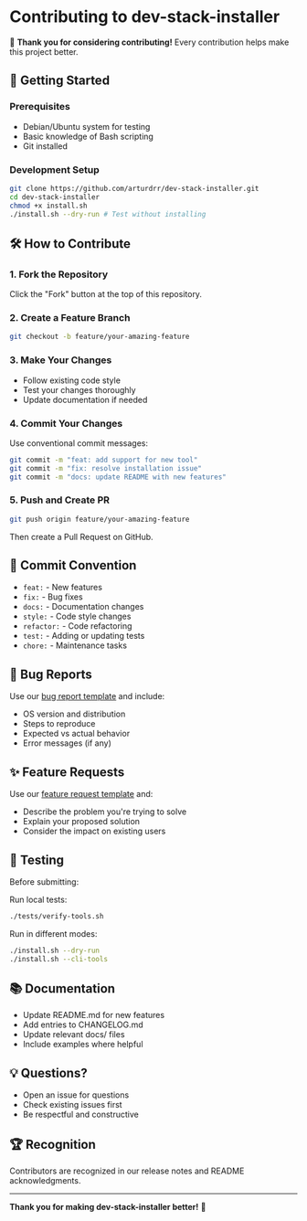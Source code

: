 # Contributing to dev-stack-installer

🎉 **Thank you for considering contributing!** Every contribution helps make this project better.

## 🚀 Getting Started

### Prerequisites
- Debian/Ubuntu system for testing
- Basic knowledge of Bash scripting
- Git installed

### Development Setup
```bash
git clone https://github.com/arturdrr/dev-stack-installer.git
cd dev-stack-installer
chmod +x install.sh
./install.sh --dry-run # Test without installing
```

## 🛠️ How to Contribute

### 1. Fork the Repository
Click the "Fork" button at the top of this repository.

### 2. Create a Feature Branch
```bash
git checkout -b feature/your-amazing-feature
```

### 3. Make Your Changes
- Follow existing code style
- Test your changes thoroughly
- Update documentation if needed

### 4. Commit Your Changes
Use conventional commit messages:
```bash
git commit -m "feat: add support for new tool"
git commit -m "fix: resolve installation issue"
git commit -m "docs: update README with new features"
```

### 5. Push and Create PR
```bash
git push origin feature/your-amazing-feature
```
Then create a Pull Request on GitHub.

## 📝 Commit Convention

- `feat:` - New features
- `fix:` - Bug fixes  
- `docs:` - Documentation changes
- `style:` - Code style changes
- `refactor:` - Code refactoring
- `test:` - Adding or updating tests
- `chore:` - Maintenance tasks

## 🐛 Bug Reports

Use our [bug report template](.github/ISSUE_TEMPLATE/bug_report.md) and include:
- OS version and distribution
- Steps to reproduce
- Expected vs actual behavior
- Error messages (if any)

## ✨ Feature Requests

Use our [feature request template](.github/ISSUE_TEMPLATE/feature_request.md) and:
- Describe the problem you're trying to solve
- Explain your proposed solution
- Consider the impact on existing users

## 🧪 Testing

Before submitting:

Run local tests:
```bash
./tests/verify-tools.sh
```

Run in different modes:
```bash
./install.sh --dry-run
./install.sh --cli-tools
```

## 📚 Documentation

- Update README.md for new features
- Add entries to CHANGELOG.md
- Update relevant docs/ files
- Include examples where helpful

## 💡 Questions?

- Open an issue for questions
- Check existing issues first
- Be respectful and constructive

## 🏆 Recognition

Contributors are recognized in our release notes and README acknowledgments.

---

**Thank you for making dev-stack-installer better!** 🙌
